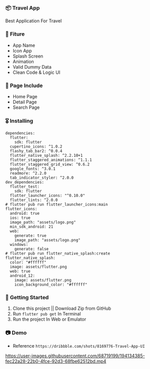 ### 📦 **Travel App**

Best Application For Travel 

### 🎁 **Fiture**
- App Name
- Icon App
- Splash Screen
- Animation
- Valid Dummy Data
- Clean Code & Logic UI

### 📄 **Page Include**
- Home Page
- Detail Page
- Search Page

### 🎖  **Installing**
```
dependencies:
  flutter:
    sdk: flutter
  cupertino_icons: ^1.0.2
  flashy_tab_bar2: ^0.0.4
  flutter_native_splash: ^2.2.10+1
  flutter_staggered_animations: ^1.1.1
  flutter_staggered_grid_view: ^0.6.2
  google_fonts: ^3.0.1
  readmore: ^2.2.0
  tab_indicator_styler: ^2.0.0
dev_dependencies:
  flutter_test:
    sdk: flutter
  flutter_launcher_icons: "^0.10.0"
  flutter_lints: ^2.0.0
# flutter pub run flutter_launcher_icons:main
flutter_icons:
  android: true
  ios: true
  image_path: "assets/logo.png"
  min_sdk_android: 21
  web:
    generate: true
    image_path: "assets/logo.png"
  windows:
    generate: false
# flutter pub run flutter_native_splash:create
flutter_native_splash:
  color: "#ffffff"
  image: assets/flutter.png
  web: true
  android_12:
    image: assets/flutter.png
    icon_background_color: "#ffffff"
```

### 🚀 **Getting Started**
1. Clone this project || Download Zip from GitHub
2. Run `flutter pub get` In Terminal
3. Run the project In Web or Emulator

### 📷 **Demo**
- Reference `https://dribbble.com/shots/8169776-Travel-App-UI`


https://user-images.githubusercontent.com/68719199/194134385-fec22a28-22b0-4fce-92d3-68fbe62512bd.mp4







    
